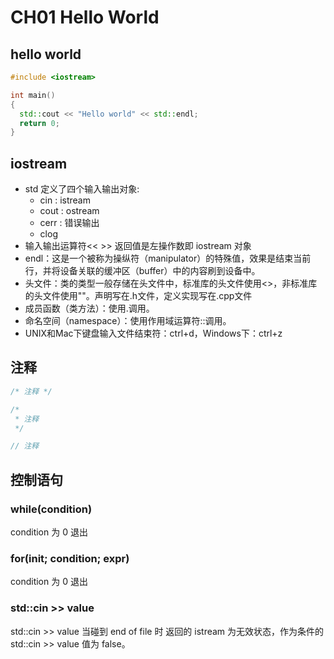# CH01 Hello World

## hello world

```cpp
#include <iostream>

int main()
{
  std::cout << "Hello world" << std::endl;
  return 0;
}
```

## iostream

* std 定义了四个输入输出对象:
  * cin : istream
  * cout : ostream
  * cerr : 错误输出
  * clog
* 输入输出运算符<< >> 返回值是左操作数即 iostream 对象
* endl：这是一个被称为操纵符（manipulator）的特殊值，效果是结束当前行，并将设备关联的缓冲区（buffer）中的内容刷到设备中。
* 头文件：类的类型一般存储在头文件中，标准库的头文件使用<>，非标准库的头文件使用""。声明写在.h文件，定义实现写在.cpp文件
* 成员函数（类方法）：使用.调用。
* 命名空间（namespace）：使用作用域运算符::调用。
* UNIX和Mac下键盘输入文件结束符：ctrl+d，Windows下：ctrl+z

## 注释

```cpp
/* 注释 */

/* 
 * 注释 
 */

// 注释
```

## 控制语句

### while(condition)

condition 为 0 退出

### for(init; condition; expr)

condition 为 0 退出

### std::cin >> value

std::cin >> value 当碰到 end of file 时 返回的 istream 为无效状态，作为条件的 std::cin >> value 值为 false。
